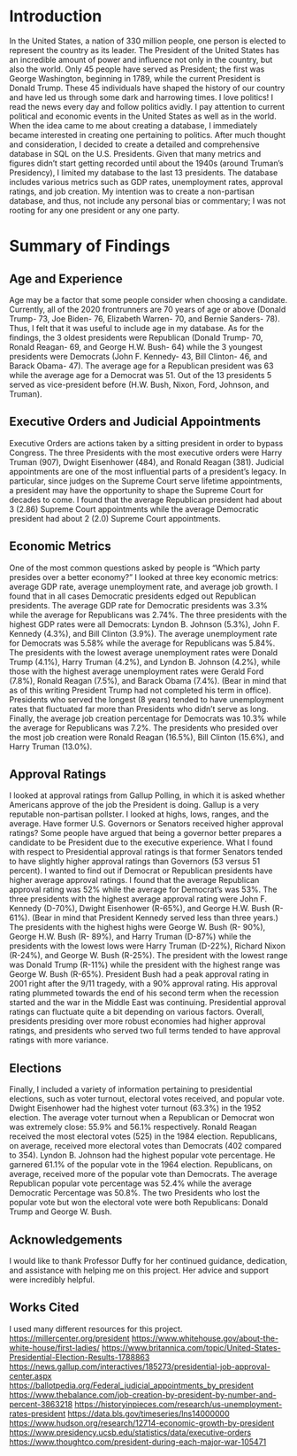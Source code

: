 # Introduction
In the United States, a nation of 330 million people, one person is elected to represent the country as its leader. The President of the United States has an incredible amount of power and influence not only in the country, but also the world. Only 45 people have served as President; the first was George Washington, beginning in 1789, while the current President is Donald Trump. These 45 individuals have shaped the history of our country and have led us through some dark and harrowing times. 
I love politics! I read the news every day and follow politics avidly. I pay attention to current political and economic events in the United States as well as in the world. When the idea came to me about creating a database, I immediately became interested in creating one pertaining to politics. After much thought and consideration, I decided to create a detailed and comprehensive database in SQL on the U.S. Presidents. Given that many metrics and figures didn’t start getting recorded until about the 1940s (around Truman’s Presidency), I limited my database to the last 13 presidents. The database includes various metrics such as GDP rates, unemployment rates, approval ratings, and job creation. My intention was to create a non-partisan database, and thus, not include any personal bias or commentary; I was not rooting for any one president or any one party. 
# Summary of Findings
## Age and Experience
Age may be a factor that some people consider when choosing a candidate. Currently, all of the 2020 frontrunners are 70 years of age or above (Donald Trump- 73, Joe Biden- 76, Elizabeth Warren- 70, and Bernie Sanders- 78). Thus, I felt that it was useful to include age in my database. As for the findings, the 3 oldest presidents were Republican (Donald Trump- 70, Ronald Reagan- 69, and George H.W. Bush- 64) while the 3 youngest presidents were Democrats (John F. Kennedy- 43, Bill Clinton- 46, and Barack Obama- 47). The average age for a Republican president was 63 while the average age for a Democrat was 51. Out of the 13 presidents 5 served as vice-president before (H.W. Bush, Nixon, Ford, Johnson, and Truman). 
## Executive Orders and Judicial Appointments
Executive Orders are actions taken by a sitting president in order to bypass Congress. The three Presidents with the most executive orders were Harry Truman (907), Dwight Eisenhower (484), and Ronald Reagan (381). Judicial appointments are one of the most influential parts of a president’s legacy. In particular, since judges on the Supreme Court serve lifetime appointments, a president may have the opportunity to shape the Supreme Court for decades to come. I found that the average Republican president had about 3 (2.86) Supreme Court appointments while the average Democratic president had about 2 (2.0) Supreme Court appointments. 
## Economic Metrics
One of the most common questions asked by people is “Which party presides over a better economy?” I looked at three key economic metrics: average GDP rate, average unemployment rate, and average job growth. I found that in all cases Democratic presidents edged out Republican presidents. The average GDP rate for Democratic presidents was 3.3% while the average for Republicans was 2.74%. The three presidents with the highest GDP rates were all Democrats: Lyndon B. Johnson (5.3%), John F. Kennedy (4.3%), and Bill
Clinton (3.9%). The average unemployment rate for Democrats was 5.58% while the average for Republicans was 5.84%. The presidents with the lowest average unemployment rates
were Donald Trump (4.1%), Harry Truman (4.2%), and Lyndon B. Johnson (4.2%), while those with the highest average unemployment rates were Gerald Ford (7.8%), Ronald Reagan (7.5%), and Barack Obama (7.4%). (Bear in mind that as of this writing President Trump had not completed his term in office). Presidents who served the longest (8 years) tended to have unemployment rates that fluctuated far more than Presidents who didn’t serve as long. Finally, the average job creation percentage for Democrats was 10.3% while the average for Republicans was 7.2%. The presidents who presided over the most job creation were Ronald Reagan (16.5%), Bill Clinton (15.6%), and Harry Truman (13.0%). 
## Approval Ratings
I looked at approval ratings from Gallup Polling, in which it is asked whether Americans approve of the job the President is doing. Gallup is a very reputable non-partisan pollster. I looked at highs, lows, ranges, and the average. Have former U.S. Governors or Senators received higher approval ratings? Some people have argued that being a governor better prepares a candidate to be President due to the executive experience. What I found with respect to Presidential approval ratings is that former Senators tended to have slightly higher approval ratings than Governors (53 versus 51 percent). I wanted to find out if Democrat or Republican presidents have higher average approval ratings. I found that the average Republican approval rating was 52% while the average for Democrat’s was 53%. The three presidents with the highest average approval rating were John F. Kennedy (D-70%), Dwight Eisenhower (R-65%), and George H.W. Bush (R-61%). (Bear in mind that President Kennedy served less than three years.) The presidents with the highest highs were George W. Bush (R- 90%), George H.W. Bush (R- 89%), and Harry Truman (D-87%) while the presidents with the lowest lows were Harry Truman (D-22%), Richard Nixon (R-24%), and George W. Bush (R-25%). The president with the lowest range was Donald Trump (R-11%) while the president with the highest range was George W. Bush (R-65%). President Bush had a peak approval rating in 2001 right after the 9/11 tragedy, with a 90% approval rating. His approval rating plummeted towards the end of his second term when the recession started and the war in the Middle East was continuing. Presidential approval ratings can fluctuate quite a bit depending on various factors. Overall, presidents presiding over more robust economies had higher approval ratings, and presidents who served two full terms tended to have approval ratings with more variance.
## Elections
Finally, I included a variety of information pertaining to presidential elections, such as voter turnout, electoral votes received, and popular vote. Dwight Eisenhower had the highest voter turnout (63.3%) in the 1952 election. The average voter turnout when a Republican or Democrat won was extremely close: 55.9% and  56.1% respectively. 
Ronald Reagan received the most electoral votes (525) in the 1984 election. Republicans, on average, received more electoral votes than Democrats (402 compared to 354). Lyndon B. Johnson had the highest popular vote percentage. He garnered 61.1% of the popular vote in the 1964 election. Republicans, on average, received more of the popular vote than Democrats. The average Republican popular vote percentage was 52.4% while the average Democratic Percentage was 50.8%. The two Presidents who lost the popular vote but won the electoral vote were both Republicans: Donald Trump and George W. Bush. 
## Acknowledgements
I would like to thank Professor Duffy for her continued guidance, dedication, and assistance with helping me on this project. Her advice and support were incredibly helpful. 
## Works Cited
I used many different resources for this project. 
https://millercenter.org/president
https://www.whitehouse.gov/about-the-white-house/first-ladies/
https://www.britannica.com/topic/United-States-Presidential-Election-Results-1788863
https://news.gallup.com/interactives/185273/presidential-job-approval-center.aspx
https://ballotpedia.org/Federal_judicial_appointments_by_president
https://www.thebalance.com/job-creation-by-president-by-number-and-percent-3863218
https://historyinpieces.com/research/us-unemployment-rates-president
https://data.bls.gov/timeseries/lns14000000
https://www.hudson.org/research/12714-economic-growth-by-president
https://www.presidency.ucsb.edu/statistics/data/executive-orders
https://www.thoughtco.com/president-during-each-major-war-105471
